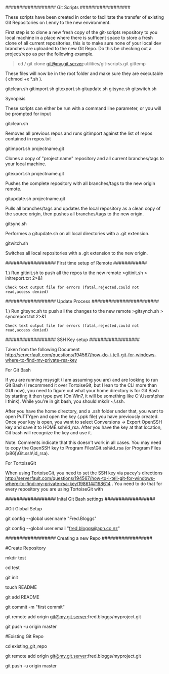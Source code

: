 ################## Git Scripts ##################

These scripts have been created in order to facilitate the transfer of existing Git Repositories on Lenny to the new environment.

First step is to clone a new fresh copy of the git-scripts repository to you local machine in a place where there is sufficent space to store a fresh clone of all current repositories, this is to make sure none of your local dev branches are uploaded to the new Git Repo. Do this be checking out a project/repo as per the following example.

> cd /
> git clone git@my.git.server:utilities/git-scripts.git gittemp

These files will now be in the root folder and make sure they are executable ( chmod +x \*.sh ).

gitclean.sh
gitimport.sh
gitexport.sh
gitupdate.sh
gitsync.sh
gitswitch.sh

Synopisis

These scripts can either be run with a command line parameter, or you will be prompted for input

gitclean.sh

Removes all previous repos and runs gitimport against the list of repos contained in repos.txt

gitimport.sh projectname.git

Clones a copy of "project.name" repository and all current branches/tags to your local machine.

gitexport.sh projectname.git

Pushes the complete repository with all branches/tags to the new origin remote.

gitupdate.sh projectname.git

Pulls all branches/tags and updates the local repository as a clean copy of the source origin, then pushes all branches/tags to the new origin.

gitsync.sh

Performes a gitupdate.sh on all local directories with a .git extension.

gitwitch.sh

Switches all local repositories with a .git extension to the new origin.

################## First time setup of Remote ############

1.) Run gitinit.sh to push all the repos to the new remote >gitinit.sh > initreport.txt 2>&1

    Check text output file for errors (fatal,rejected,could not read,access denied)

################## Update Process ########################

1.) Run gitsync.sh to push all the changes to the new remote >gitsynch.sh > syncreport.txt 2>&1

    Check text output file for errors (fatal,rejected,could not read,access denied)

################## SSH Key setup ##################

Taken from the following Document http://serverfault.com/questions/194567/how-do-i-tell-git-for-windows-where-to-find-my-private-rsa-key

For Git Bash

If you are running msysgit (I am assuming you are) and are looking to run Git Bash (I recommend it over TortoiseGit, but I lean to the CLI more than GUI now), you need to figure out what your home directory is for Git Bash by starting it then type pwd (On Win7, it will be something like C:\Users\phsr I think). While you're in git bash, you should mkdir ~/.ssh.

After you have the home directory, and a .ssh folder under that, you want to open PuTTYgen and open the key (.ppk file) you have previously created. Once your key is open, you want to select Conversions -> Export OpenSSH key and save it to HOME.ssh\id_rsa. After you have the key at that location, Git bash will recognize the key and use it.

Note: Comments indicate that this doesn't work in all cases. You may need to copy the OpenSSH key to Program Files\Git.ssh\id_rsa (or Program Files (x86)\Git.ssh\id_rsa).

For TortoiseGit

When using TortoiseGit, you need to set the SSH key via pacey's directions http://serverfault.com/questions/194567/how-to-i-tell-git-for-windows-where-to-find-my-private-rsa-key/198614#198614 . You need to do that for every repository you are using TortoiseGit with

################## Inital Git Bash settings ##################

#Git Global Setup

git config --global user.name "Fred.Bloggs"

git config --global user.email "fred.bloggs@apn.co.nz"

################## Creating a new Repo ##################

#Create Repository

mkdir test

cd test

git init

touch README

git add README

git commit -m "first commit"

git remote add origin git@my.git.server:fred.bloggs/myproject.git

git push -u origin master

#Existing Git Repo

cd existing_git_repo

git remote add origin git@my.git.server:fred.bloggs/myproject.git

git push -u origin master
